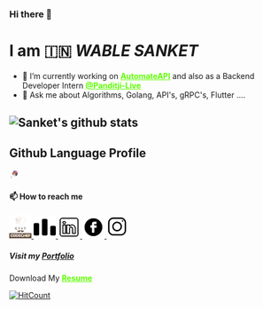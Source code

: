 ### Hi there 👋
# I am 🇮🇳 ***WABLE SANKET***

- 🔭 I’m currently working on <a href="https://github.com/Sanketwable/AutomatePI " class="btn-hire" style="text-align: center; color:rgb(94, 255, 0);"><b>AutomateAPI</b></a> and also as a Backend Developer Intern <a href="https://github.com/punditji-live" class="btn-hire" style="text-align: center; color:rgb(94, 255, 0);"><b>@Panditji-Live</b></a>
- 💬 Ask me about Algorithms, Golang, API's, gRPC's, Flutter ....


## ![Sanket's github stats](https://github-readme-stats.vercel.app/api?username=Sanketwable&count_private=true&show_icons=true&theme=onedark)

<!-- ## ![Top Langs](https://github-readme-stats.vercel.app/api/top-langs/?username=Sanketwable&layout=compact) -->

## Github Language Profile 

<a href="https://ionicabizau.github.io/github-profile-languages/api.html?sanketwable">
<img src = 'images/GLP.png' width = 20px>
</a>


####  📫 How to reach me 

<a href="https://www.codechef.com/users/sanket_wable">
<img src = 'images/codechef.png' width = 40px>
</a>                

<a href="http://codeforces.com/profile/WableSanket">
<img src = 'images/codeforces.png' width = 40px>
</a>

<a href="https://www.linkedin.com/in/wablesanket/">
<img src = 'images/linkedin.png' width = 40px>
</a>

<a href="https://www.facebook.com/sanketwable12/">
<img src = 'images/fb.png' width = 40px>
</a>

<a href="https://www.instagram.com/wable_sanket_/">
<img src = 'images/insta.png' width = 40px>
</a>

##### Visit my [Portfolio](https://github.com/Sanketwable/Portfolio)


Download My
<a href="https://drive.google.com/file/d/1xtTk5pl9APkr6UQjJaHi5U5X6RnaGpdW/view?usp=sharing" class="btn-hire" style="text-align: center; color:rgb(94, 255, 0);"><b>Resume</b></a>

[![HitCount](http://hits.dwyl.com/Sanketwable/sanketwable.svg)](http://hits.dwyl.com/Sanketwable/sanketwable)
